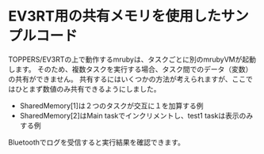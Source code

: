# EV3RT用の共有メモリを使用したサンプルコード

TOPPERS/EV3RTの上で動作するmrubyは、タスクごとに別のmrubyVMが起動します。
そのため、複数タスクを実行する場合、タスク間でのデータ（変数）の共有ができません。
共有するにはいくつかの方法が考えられますが、ここではひとまず数値のみ共有できるようにしました。

* SharedMemory[1]は２つのタスクが交互に１を加算する例
* SharedMemory[2]はMain taskでインクリメントし、test1 taskは表示のみする例

Bluetoothでログを受信すると実行結果を確認できます。

